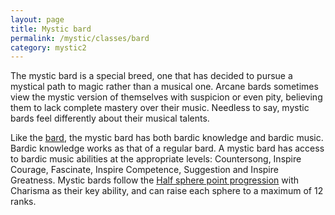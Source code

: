 ```yaml
---
layout: page
title: Mystic bard
permalink: /mystic/classes/bard
category: mystic2
---
```

The mystic bard is a special breed, one that has decided to pursue a
mystical path to magic rather than a musical one. Arcane bards sometimes
view the mystic version of themselves with suspicion or even pity,
believing them to lack complete mastery over their music. Needless to
say, mystic bards feel differently about their musical talents.

Like the [bard](http://d20srd.org/srd/classes/bard.htm), the mystic bard
has both bardic knowledge and bardic music. Bardic knowledge works as
that of a regular bard. A mystic bard has access to bardic music
abilities at the appropriate levels: Countersong, Inspire Courage,
Fascinate, Inspire Competence, Suggestion and Inspire Greatness. Mystic
bards follow the [Half sphere point progression](/mystic/points/types)
with Charisma as their key ability, and can raise each sphere to a
maximum of 12 ranks.
